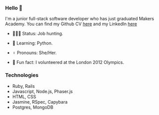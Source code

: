### Hello 👋

I'm a junior full-stack software developer who has just graduated Makers Academy. 
You can find my Github CV [here](https://github.com/yu2491/CV) and my LinkedIn [here](https://www.linkedin.com/in/yasmin-underdown-51a8095a)

- 👩🏻‍💻 Status: Job hunting.

- 🌱 Learning: Python.

- ♀️ Pronouns: She/Her.

- 🏅 Fun fact: I volunteered at the London 2012 Olympics.


### Technologies

- Ruby, Rails
- Javascript, Node.js, Phaser.js
- HTML, CSS
- Jasmine, RSpec, Capybara
- Postgres, MongoDB
